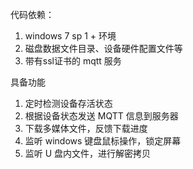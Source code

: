 代码依赖：
1. windows 7 sp 1 + 环境 
2. 磁盘数据文件目录、设备硬件配置文件等 
3. 带有ssl证书的 mqtt 服务 

具备功能
1. 定时检测设备存活状态 
2. 根据设备状态发送 MQTT 信息到服务器 
3. 下载多媒体文件，反馈下载进度 
4. 监听 windows 键盘鼠标操作，锁定屏幕 
5. 监听 U 盘内文件，进行解密拷贝

